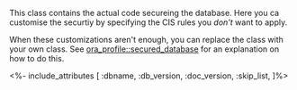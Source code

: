 This class contains the actual code secureing the database. Here you ca customise the securtiy by specifying the CIS rules you *don't* want to apply.


When these customizations aren't enough, you can replace the class with your own class. See [ora_profile::secured_database](./secured_database.html) for an explanation on how to do this.

<%- include_attributes [
  :dbname,
  :db_version,
  :doc_version,
  :skip_list,
]%>
